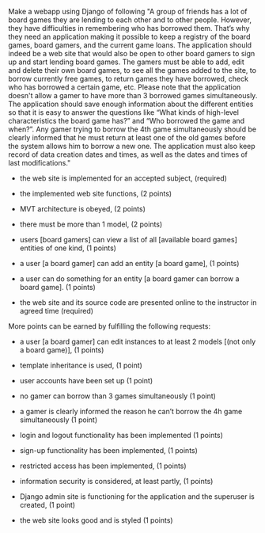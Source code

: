 Make a webapp using Django of following
"A group of friends has a lot of board games they are lending to each other and to other people. However, they have difficulties in remembering who has borrowed them. That’s why they need an application making it possible to keep a registry of the board games, board gamers, and the current game loans. The application should indeed be a web site that would also be open to other board gamers to sign up and start lending board games. The gamers must be able to add, edit and delete their own board games, to see all the games added to the site, to borrow currently free games, to return games they have borrowed, check who has borrowed a certain game, etc. Please note that the application doesn't allow a gamer to have more than 3 borrowed games simultaneously. The application should save enough information about the different entities so that it is easy to answer the questions like “What kinds of high-level characteristics the board game has?” and “Who borrowed the game and when?”. Any gamer trying to borrow the 4th game simultaneously should be clearly informed that he must return at least one of the old games before the system allows him to borrow a new one. The application must also keep record of data creation dates and times, as well as the dates and times of last modifications."

- the web site is implemented for an accepted subject, (required)

- the implemented web site functions, (2 points)

- MVT architecture is obeyed, (2 points)

- there must be more than 1 model, (2 points)

- users [board gamers] can view a list of all [available board games] entities of one kind, (1 points)

- a user [a board gamer] can add an entity [a board game], (1 points)

- a user can do something for an entity [a board gamer can borrow a board game]. (1 points)

- the web site and its source code are presented online to the instructor in agreed time (required)

More points can be earned by fulfilling the following requests:

- a user [a board gamer] can edit instances to at least 2 models [(not only a board game)], (1 points)

- template inheritance is used, (1 point)

- user accounts have been set up (1 point)

- no gamer can borrow than 3 games simultaneously (1 point)

- a gamer is clearly informed the reason he can’t borrow the 4h game simultaneously (1 point)

- login and logout functionality has been implemented (1 points)

- sign-up functionality has been implemented, (1 points)

- restricted access has been implemented, (1 points)

- information security is considered, at least partly, (1 points)

- Django admin site is functioning for the application and the superuser is created, (1 point)

- the web site looks good and is styled (1 points)
